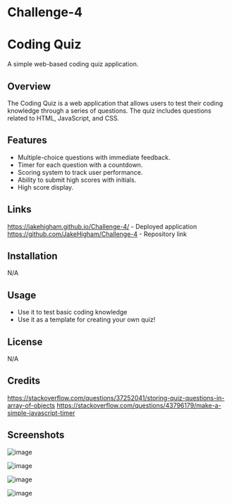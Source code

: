 # Challenge-4

# Coding Quiz

A simple web-based coding quiz application.

## Overview

The Coding Quiz is a web application that allows users to test their coding knowledge through a series of questions. The quiz includes questions related to HTML, JavaScript, and CSS.

## Features

- Multiple-choice questions with immediate feedback.
- Timer for each question with a countdown.
- Scoring system to track user performance.
- Ability to submit high scores with initials.
- High score display.

## Links
https://jakehigham.github.io/Challenge-4/ - Deployed application
https://github.com/JakeHigham/Challenge-4 - Repository link

## Installation
N/A

## Usage

- Use it to test basic coding knowledge
- Use it as a template for creating your own quiz!

## License

N/A

## Credits
https://stackoverflow.com/questions/37252041/storing-quiz-questions-in-array-of-objects
https://stackoverflow.com/questions/43796179/make-a-simple-javascript-timer

## Screenshots

![image](https://github.com/JakeHigham/Challenge-4/assets/149442786/3d3424b5-d7ed-4c45-9af2-bce6c53f9502)

![image](https://github.com/JakeHigham/Challenge-4/assets/149442786/6773fa6e-1ddc-43fa-bff4-e126c717a5f2)

![image](https://github.com/JakeHigham/Challenge-4/assets/149442786/3d8e399d-dad9-42f8-ae2f-c6c9debeb361)

![image](https://github.com/JakeHigham/Challenge-4/assets/149442786/dc873cf2-cd35-4a5b-8504-56dbaf8e3575)



